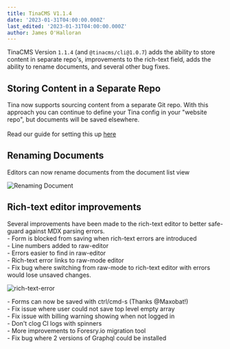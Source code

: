 ```yaml
---
title: TinaCMS V1.1.4
date: '2023-01-31T04:00:00.000Z'
last_edited: '2023-01-31T04:00:00.000Z'
author: James O'Halloran
---
```


TinaCMS Version `1.1.4` (and `@tinacms/cli@1.0.7`) adds the ability to store content in separate repo's, improvements to the rich-text field, adds the ability to rename documents, and several other bug fixes.

## Storing Content in a Separate Repo

Tina now supports sourcing content from a separate Git repo. With this approach you can continue to define your Tina config in your "website repo", but documents will be saved elsewhere.\
\
Read our guide for setting this up [here](https://tina.io/guides/tinacms/separate-content-repo/guide/ "Separate Content Repo Guide")

## Renaming Documents

Editors can now rename documents from the document list view

![Renaming Document](http://res.cloudinary.com/forestry-demo/image/upload/v1675179770/Screen_Shot_2023-01-31_at_11.13.32_AM_jnw3qo.png "Renaming Document")

## Rich-text editor improvements

Several improvements have been made to the rich-text editor to better safe-guard against MDX parsing errors.\
\- Form is blocked from saving when rich-text errors are introduced\
\- Line numbers added to raw-editor\
\- Errors easier to find in raw-editor\
\- Rich-text error links to raw-mode editor\
\- Fix bug where switching from raw-mode to rich-text editor with errors would lose unsaved changes.

![rich-text-error](http://res.cloudinary.com/forestry-demo/image/upload/v1675180829/Screen_Shot_2023-01-26_at_10.53.16_AM_v4lfjo.png "rich-text-error")

\- Forms can now be saved with ctrl/cmd-s (Thanks @Maxobat!)\
\- Fix issue where user could not save top level empty array\
\- Fix issue with billing warning showing when not logged in\
\- Don't clog CI logs with spinners\
\- More improvements to Foresry.io migration tool\
\- Fix bug where 2 versions of Graphql could be installed
